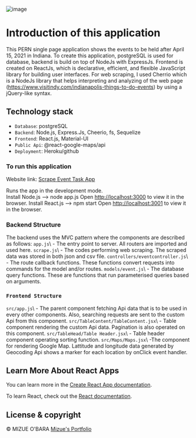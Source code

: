 ![image](https://user-images.githubusercontent.com/63912277/114592116-996c5180-9c58-11eb-850a-ad6aaf60191b.png)

# Introduction of this application

This PERN single page application shows the events to be held after April 15, 2021 in Indiana. To create this application, postgreSQL is used for database, backend is build on top of NodeJs with ExpressJs. Frontend is created on ReactJs, which is declarative, efficient, and flexible JavaScript library for building user interfaces. For web scraping, I used Cherrio which is a NodeJs library that helps interpreting and analyzing of the web page (https://www.visitindy.com/indianapolis-things-to-do-events) by using a jQuery-like syntax.

## Technology stack

- `Database`\: postgreSQL
- `Backend`\: Node.js, Express.Js, Cheerio, fs, Sequelize
- `Frontend`\: React.js, Material-UI
- `Public Api`\: @react-google-maps/api
- `Deployment`\: Heroku/github

### To run this application

Website link: [Scrape Event Task App](https://scrape-event-task-app.herokuapp.com/)

Runs the app in the development mode.\
Install Node.js --> node app.js
Open [http://localhost:3000](http://localhost:3000) to view it in the browser.
Install React.js --> npm start
Open [http://localhost:3001](http://localhost:3001) to view it in the browser.


### Backend Structure
The backend uses the MVC pattern where the components are described as follows:
`app.js`\ - The entry point to server. All routers are imported and used here.
`scrape.js`\ - The codes performing web scraping. The scraped data was stored in both json and csv file.
`controllers/eventcontroller.js`\ - The route callback functions. These functions convert requests into commands for the model and/or routes.
`models/event.js`\ - The database query functions. These are functions that run parameterised queries based on arguments.

### `Frontend Structure`
`src/app.js`\ - The parent component fetching Api data that is to be used in every other components. Also, searching requests are sent to the custom Api from this component.
`src/TableContent/TableContent.jsx`\ - Table component rendering the custom Api data. Pagination is also operated on this component.
`src/TableHead/Table Header.jsx`\ - Table header component operating sorting function.
`src/Maps/Maps.jsx`\ -The component for rendering Google Map. Lattitude and longitude data generated by Geocoding Api shows a marker for each location by onClick event handler.

## Learn More About React Apps

You can learn more in the [Create React App documentation](https://facebook.github.io/create-react-app/docs/getting-started).

To learn React, check out the [React documentation](https://reactjs.org/).

## License & copyright

© MIZUE O'BARA
[Mizue's Portfolio](https://mobara121.github.io/portfolio_rev6/#/portfolio_rev6)


